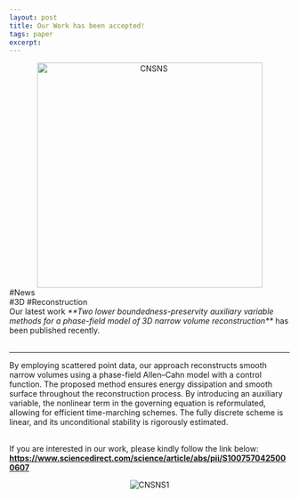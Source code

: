 ```yaml
---
layout: post
title: Our Work has been accepted!
tags: paper
excerpt: 
---
```


<div align="center">
  <img src="{{ site.baseurl }}/images/TwoLowerBoundednessfor3DReconstruction/SCIcoverCNSNS1.jpg" alt="CNSNS" height="405"/>
</div>
<div class="tooltip-container-lightblue">
  <span class="text-lightblue">#News</span>
</div><div class="tooltip-container-red"><span class="text-red">#3D</span> <span class="text-red">#Reconstruction</span></div>
Our latest work <i>**Two lower boundedness-preservity auxiliary variable methods for a phase-field model of 3D narrow volume reconstruction**</i> has been published recently. <br/>
<br/>

---

By employing scattered point data, our approach reconstructs smooth narrow volumes using a phase-field Allen–Cahn model with a control function. The proposed method ensures energy dissipation and smooth surface throughout the reconstruction process. By introducing an auxiliary variable, the nonlinear term in the governing equation is reformulated, allowing for efficient time-marching schemes. The fully discrete scheme is linear, and its unconditional stability is rigorously estimated.<br/>
<br/>

If you are interested in our work, please kindly follow the link below:<br/>
**<a href="https://www.sciencedirect.com/science/article/abs/pii/S1007570425000607">https://www.sciencedirect.com/science/article/abs/pii/S1007570425000607</a>**
<div align="center">
  <img src="{{ site.baseurl }}/images/TwoLowerBoundednessfor3DReconstruction/component.jpg" alt="CNSNS1"/>
</div>

